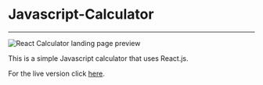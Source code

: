 ﻿# Javascript-Calculator

---

![React Calculator landing page preview](https://i.imgur.com/cs4NEZ9.png "Javascript Calculator")

This is a simple Javascript calculator that uses React.js.

For the live version click [here](https://mike-is-coding.github.io/Javascript-Calculator/).
